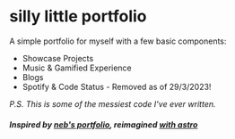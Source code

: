 # silly little portfolio

A simple portfolio for myself with a few basic components:
- Showcase Projects
- Music & Gamified Experience
- Blogs
- Spotify & Code Status - Removed  as of 29/3/2023!


*P.S. This is some of the messiest code I've ever written.*
##### Inspired by [neb's portfolio](https://github.com/nebulatgs/portfolio), reimagined [with astro](https://astro.build)